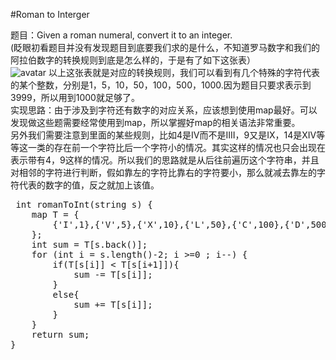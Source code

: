 #Roman to Interger

题目：Given a roman numeral, convert it to an integer.
<br>(眨眼初看题目并没有发现题目到底要我们求的是什么，不知道罗马数字和我们的阿拉伯数字的转换规则到底是怎么样的，于是有了如下这张表）
<br>![avatar](http://osz064agz.bkt.clouddn.com/%E5%B1%8F%E5%B9%95%E5%BF%AB%E7%85%A7%202017-07-12%20%E4%B8%8B%E5%8D%883.08.00.png)
以上这张表就是对应的转换规则，我们可以看到有几个特殊的字符代表的某个整数，分别是1，5，10，50，100，500，1000.因为题目只要求表示到3999，所以用到1000就足够了。
<br>实现思路：由于涉及到字符还有数字的对应关系，应该想到使用map最好。可以发现做这些题需要经常使用到map，所以掌握好map的相关语法非常重要。
<br>另外我们需要注意到里面的某些规则，比如4是IV而不是IIII，9又是IX，14是XIV等等这一类的存在前一个字符比后一个字符小的情况。其实这样的情况也只会出现在表示带有4，9这样的情况。所以我们的思路就是从后往前遍历这个字符串，并且对相邻的字符进行判断，假如靠左的字符比靠右的字符要小，那么就减去靠左的字符代表的数字的值，反之就加上该值。

<pre> int romanToInt(string s) {
    map<char,int> T = {
        {'I',1},{'V',5},{'X',10},{'L',50},{'C',100},{'D',500},{'M',1000}
    };
    int sum = T[s.back()];
    for (int i = s.length()-2; i >=0 ; i--) {
        if(T[s[i]] < T[s[i+1]]){
            sum -= T[s[i]];
        }
        else{
            sum += T[s[i]];
        }
    }
    return sum;
}</pre>

